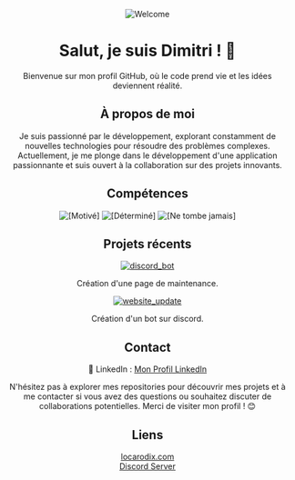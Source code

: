 <p align="center">
  <img src="https://img.shields.io/badge/Welcome%20to%20My%20GitHub%20Profile!-%F0%9F%8E%89-blueviolet" alt="Welcome">
</p>

<h1 align="center">Salut, je suis Dimitri ! 🚀</h1>

<p align="center">Bienvenue sur mon profil GitHub, où le code prend vie et les idées deviennent réalité.</p>

<h2 align="center">À propos de moi</h2>
<p align="center">Je suis passionné par le développement, explorant constamment de nouvelles technologies pour résoudre des problèmes complexes. Actuellement, je me plonge dans le développement d'une application passionnante et suis ouvert à la collaboration sur des projets innovants.</p>

<h2 align="center">Compétences</h2>

<p align="center">
  <img src="https://img.shields.io/badge/[Compétence%201]-%2343853D" alt="[Motivé]">
  <img src="https://img.shields.io/badge/[Compétence%202]-%232196F3" alt="[Déterminé]">
  <img src="https://img.shields.io/badge/[Compétence%203]-%23E44D26" alt="[Ne tombe jamais]">

  <!-- Ajoutez autant de badges que nécessaire -->
</p>

<h2 align="center">Projets récents</h2>

 <p align="center">
    <a href="https://github.com/dimitrihamelin/Discord_Bot" target="_blank">
      <img src="https://img.shields.io/badge/[discord_bot]-%231877F2" alt="discord_bot">
    </a>
<p align="center">Création d'une page de maintenance.</p>
  </p>

  <!-- Ajoutez d'autres liens vers vos projets récents -->
  <p align="center">
    <a href="https://github.com/dimitrihamelin/WebsitePage_Processing_Update" target="_blank">
      <img src="https://img.shields.io/badge/[website_update]-%23<COULEUR>" alt="website_update">
    </a>
    <!-- Ajoutez d'autres liens vers vos projets récents ici -->
  </p>

  <p align="center">Création d'un bot sur discord.</p>

<h2 align="center">Contact</h2>

<p align="center">
  💼 LinkedIn : <a target="_blank" href="https://fr.linkedin.com/in/dimitri-hamelin-15b854256?original_referer=https%3A%2F%2Fwww.google.com%2F">Mon Profil LinkedIn </a>
</p>

<p align="center">N'hésitez pas à explorer mes repositories pour découvrir mes projets et à me contacter si vous avez des questions ou souhaitez discuter de collaborations potentielles. Merci de visiter mon profil ! 😊</p>

<h2 align="center">Liens</h2>

<p align="center">
  <a href="https://locarodix.com" target="_blank">locarodix.com</a> <br>
  <a href="https://discord.gg/penncVytFW" target="_blank">Discord Server</a>
</p>
